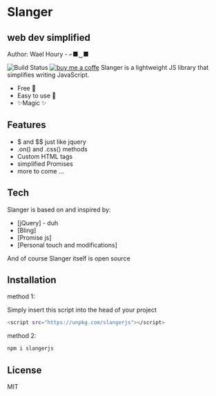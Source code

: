 # Slanger
## web dev simplified

Author: Wael Houry - ⌐■‿■

![Build Status](https://travis-ci.org/joemccann/dillinger.svg?branch=master)
[![buy me a coffe](https://cdn.buymeacoffee.com/buttons/v2/default-yellow.png)](https://www.buymeacoffee.com/waelhoury)
Slanger is a lightweight JS library that simplifies writing JavaScript.

- Free 🤑
- Easy to use 👶
- ✨Magic ✨

## Features

- $ and $$ just like jquery
- .on() and .css() methods
- Custom HTML tags
- simplified Promises
- more to come ...



## Tech

Slanger is based on and inspired by:
- [jQuery] - duh
- [Bling]
- [Promise js]
- [Personal touch and modifications] 


And of course Slanger itself is open source 

## Installation
method 1:

Simply insert this script into the head of your project

```sh
<script src="https://unpkg.com/slangerjs"></script>
```

method 2:

```sh
npm i slangerjs
```

## License

MIT

